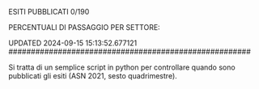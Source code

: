 ESITI PUBBLICATI 0/190 

PERCENTUALI DI PASSAGGIO PER SETTORE:

UPDATED 2024-09-15 15:13:52.677121
###################################################### 

Si tratta di un semplice script in python per controllare quando sono pubblicati gli esiti (ASN 2021, sesto quadrimestre).

